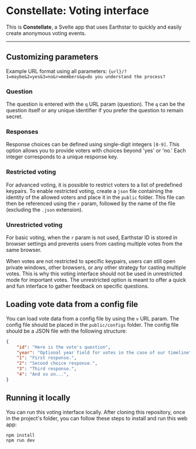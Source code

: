 # Constellate: Voting interface

This is **Constellate**, a Svelte app that uses Earthstar to quickly and easily create anonymous voting events.

---  

## Customizing parameters

Example URL format using all parameters: 
`{url}/?1=maybe&2=yes&3=no&r=members&q=do you understand the process?`

### Question
The question is entered with the `q` URL param (question).
The `q` can be the question itself or any unique identifier if you prefer the question to remain secret.

### Responses
Response choices can be defined using single-digit integers `[0-9]`. This option allows you to provide voters with choices beyond 'yes' or 'no.' Each integer corresponds to a unique response key.


### Restricted voting
For advanced voting, it is possible to restrict voters to a list of predefined keypairs.
To enable restricted voting, create a `json` file containing the identity of the allowed voters and place it in the `public` folder. This file can then be referenced using the `r` param, followed by the name of the file (excluding the `.json` extension).


### Unrestricted voting
For basic voting, when the `r` param is not used, Earthstar ID is stored in browser settings and prevents users from casting multiple votes from the same browser.

When votes are not restricted to specific keypairs, users can still open private windows, other browsers, or any other strategy for casting multiple votes.
This is why this voting interface should not be used in unrestricted mode for important votes. The unrestricted option is meant to offer a quick and fun interface to gather feedback on specific questions.

## Loading vote data from a config file
You can load vote data from a config file by using the `v` URL param. The config file should be placed in the `public/configs` folder. The config file should be a JSON file with the following structure:

```json
{
    "id": "Here is the vote's question",
    "year": "Optional year field for votes in the case of our timeline",
    "1": "First response.",
    "2": "Second choice response.",
    "3": "Third response.",
    "4": "And so on...",
}
```

## Running it locally
You can run this voting interface locally.
After cloning this repository, once in the project's folder, you can follow these steps to install and run this web app:
```
npm install
npm run dev
```

